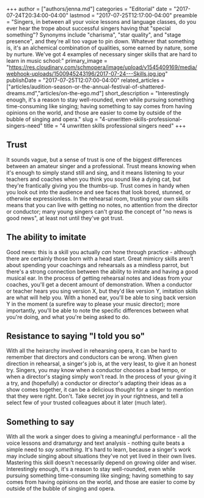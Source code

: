 +++
author = ["authors/jenna.md"]
categories = "Editorial"
date = "2017-07-24T20:34:00-04:00"
lastmod = "2017-07-25T12:17:00-04:00"
preamble = "Singers, in between all your voice lessons and language classes, do you ever hear the trope about successful singers having that \"special something\"? Synonyms include \"charisma\", \"star quality\", and \"stage presence\", and they're all too vague to pin down.  Whatever that something is, it's an alchemical combination of qualities, some earned by nature, some by nurture. We've got 4 examples of necessary singer skills that are hard to learn in music school:"
primary_image = "https://res.cloudinary.com/schmopera/image/upload/v1545409169/media/webhook-uploads/1500945243196/2017-07-24---Skills.jpg.jpg"
publishDate = "2017-07-25T12:07:00-04:00"
related_articles = ["articles/audition-season-or-the-annual-festival-of-shattered-dreams.md","articles/on-the-ego.md"]
short_description = "Interestingly enough, it&#039;s a reason to stay well-rounded, even while pursuing something time-consuming like singing; having something to say comes from having opinions on the world, and those are easier to come by outside of the bubble of singing and opera."
slug = "4-unwritten-skills-professional-singers-need"
title = "4 unwritten skills professional singers need"
+++

## Trust

It sounds vague, but a sense of trust is one of the biggest differences between an amateur singer and a professional. Trust means knowing when it's enough to simply stand still and sing, and it means listening to your teachers and coaches when you think you sound like a dying cat, but they're frantically giving you the thumbs-up. Trust comes in handy when you look out into the audience and see faces that look bored, stunned, or otherwise expressionless. In the rehearsal room, trusting your own skills means that you can live with getting no notes, no attention from the director or conductor; many young singers can't grasp the concept of "no news is good news", at least not until they've got trust.

## The ability to imitate

Good news: this is a skill you actually *can* hone through practice - although there are certainly those born with a head start. Great mimicry skills aren't about spending your coachings and rehearsals as a mindless parrot, but there's a strong connection between the ability to imitate and having a good musical ear. In the process of getting rehearsal notes and ideas from your coaches, you'll get a decent amount of demonstration. When a conductor or teacher hears you sing version X, but they'd like version Y, imitation skills are what will help you. With a honed ear, you'll be able to sing back version Y in the moment (a surefire way to please your music director); more importantly, you'll be able to note the specific differences between what you're doing, and what you're being asked to do.

## Resistance to saying "I told you so"

With all the heirarchy involved in rehearsing opera, it can be hard to remember that directors and conductors can be wrong. When given direction in rehearsal, a singer's job is, at the very least, to give it an honest try. Singers, you may know when a conductor chooses a bad tempo, or when a director's staging simply won't read. In the process of your giving it a try, and (hopefully) a conductor or director's adapting their ideas as a show comes together, it can be a delicious thought for a singer to mention that they were right. Don't. Take secret joy in your rightness, and tell a select few of your trusted colleagues about it later (much later).

## Something to say

With all the work a singer does to giving a meaningful performance - all the voice lessons and dramaturgy and text analysis - nothing quite beats a simple need to *say something*. It's hard to learn, because a singer's work may include singing about situations they've not yet lived in their own lives. Mastering this skill doesn't necessarily depend on growing older and wiser. Interestingly enough, it's a reason to stay well-rounded, even while pursuing something time-consuming like singing; having something to say comes from having opinions on the world, and those are easier to come by outside of the bubble of singing and opera.
